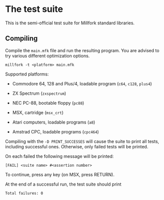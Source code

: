 # The test suite

This is the semi-official test suite for Millfork standard libraries.

## Compiling

Compile the `main.mfk` file and run the resulting program.
You are advised to try various different optimization options.

    millfork -t <platform> main.mfk

Supported platforms: 

* Commodore 64, 128 and Plus/4, loadable program (`c64`, `c128`, `plus4`)

* ZX Spectrum (`zxspectrum`)

* NEC PC-88, bootable floppy (`pc88`)

* MSX, cartridge (`msx_crt`)

* Atari computers, loadable programs (`a8`)

* Amstrad CPC, loadable programs (`cpc464`)

Compiling with the `-D PRINT_SUCCESSES` will cause the suite to print all tests, including successful ones.
Otherwise, only failed tests will be printed.

On each failed the following message will be printed:

    [FAIL] <suite name> #<assertion number>
    
To continue, press any key (on MSX, press RETURN).

At the end of a successful run, the test suite should print

    Total failures: 0

